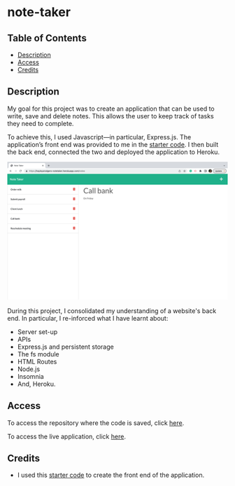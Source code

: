 # note-taker

## Table of Contents

* [Description](#description)
* [Access](#access)
* [Credits](#credits)

## Description

My goal for this project was to create an application that can be used to write, save and delete notes. This allows the user to keep track of tasks they need to complete.

To achieve this, I used Javascript—in particular, Express.js. The application’s front end was provided to me in the [starter code](https://github.com/coding-boot-camp/miniature-eureka). I then built the back end, connected the two and deployed the application to Heroku.

![Screenshot of application](./assets/images/screenshot-of-application.png)

During this project, I consolidated my understanding of a website's back end. In particular, I re-inforced what I have learnt about:
- Server set-up
- APIs
- Express.js and persistent storage
- The fs module
- HTML Routes
- Node.js
- Insomnia
- And, Heroku.

## Access

To access the repository where the code is saved, click [here](https://github.com/hayleyarodgers/note-taker).

To access the live application, click [here](https://hayleyarodgers-notetaker.herokuapp.com/).

## Credits

- I used this [starter code](https://github.com/coding-boot-camp/miniature-eureka) to create the front end of the application.